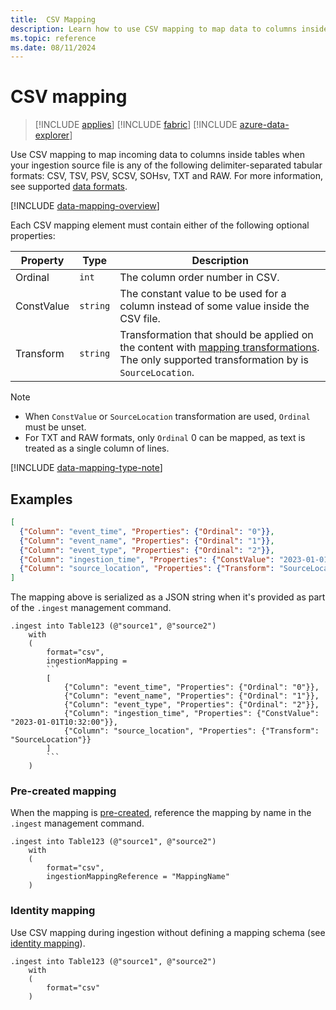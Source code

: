 ```yaml
---
title:  CSV Mapping
description: Learn how to use CSV mapping to map data to columns inside tables upon ingestion.
ms.topic: reference
ms.date: 08/11/2024
---
```


# CSV mapping

> [!INCLUDE [applies](../includes/applies-to-version/applies.md)] [!INCLUDE [fabric](../includes/applies-to-version/fabric.md)] [!INCLUDE [azure-data-explorer](../includes/applies-to-version/azure-data-explorer.md)]

Use CSV mapping to map incoming data to columns inside tables when your ingestion source file is any of the following delimiter-separated tabular formats: CSV, TSV, PSV, SCSV, SOHsv, TXT and RAW. For more information, see supported [data formats](../ingestion-supported-formats.md).

[!INCLUDE [data-mapping-overview](../includes/data-mapping-overview.md)]

Each CSV mapping element must contain either of the following optional properties:

| Property   | Type   | Description                                                                           |
|------------|--------|---------------------------------------------------------------------------------------|
| Ordinal    | `int` | The column order number in CSV.                                                       |
| ConstValue | `string` | The constant value to be used for a column instead of some value inside the CSV file. |
| Transform  | `string` | Transformation that should be applied on the content with [mapping transformations](mappings.md#mapping-transformations). The only supported transformation by is `SourceLocation`. |

> [!NOTE]
>
> * When `ConstValue` or `SourceLocation` transformation are used, `Ordinal` must be unset.
> * For TXT and RAW formats, only `Ordinal` 0 can be mapped, as text is treated as a single column of lines.

[!INCLUDE [data-mapping-type-note](../includes/data-mapping-type-note.md)]

## Examples

``` json
[
  {"Column": "event_time", "Properties": {"Ordinal": "0"}},
  {"Column": "event_name", "Properties": {"Ordinal": "1"}},
  {"Column": "event_type", "Properties": {"Ordinal": "2"}},
  {"Column": "ingestion_time", "Properties": {"ConstValue": "2023-01-01T10:32:00"}}
  {"Column": "source_location", "Properties": {"Transform": "SourceLocation"}}
]
```

The mapping above is serialized as a JSON string when it's provided as part of the `.ingest` management command.

````kusto
.ingest into Table123 (@"source1", @"source2")
    with
    (
        format="csv",
        ingestionMapping =
        ```
        [
            {"Column": "event_time", "Properties": {"Ordinal": "0"}},
            {"Column": "event_name", "Properties": {"Ordinal": "1"}},
            {"Column": "event_type", "Properties": {"Ordinal": "2"}},
            {"Column": "ingestion_time", "Properties": {"ConstValue": "2023-01-01T10:32:00"}},
            {"Column": "source_location", "Properties": {"Transform": "SourceLocation"}}
        ]
        ```
    )
````

### Pre-created mapping

When the mapping is [pre-created](create-ingestion-mapping-command.md), reference the mapping by name in the `.ingest` management command.

```kusto
.ingest into Table123 (@"source1", @"source2")
    with
    (
        format="csv",
        ingestionMappingReference = "MappingName"
    )
```

### Identity mapping

Use CSV mapping during ingestion without defining a mapping schema (see [identity mapping](mappings.md#identity-mapping)).

```kusto
.ingest into Table123 (@"source1", @"source2")
    with
    (
        format="csv"
    )
```
